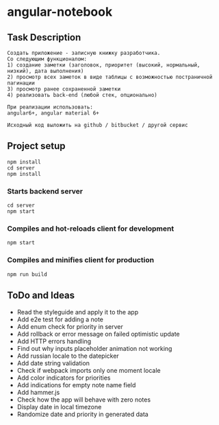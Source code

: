 # angular-notebook

## Task Description

```
Создать приложение - записную книжку разработчика.
Со следующим функционалом:
1) создание заметки (заголовок, приоритет (высокий, нормальный, низкий), дата выполнения)
2) просмотр всех заметок в виде таблицы с возможностью постраничной пагинации
3) просмотр ранее сохраненной заметки
4) реализовать back-end (любой стек, опционально)

При реализации использовать:
angular6+, angular material 6+

Исходный код выложить на github / bitbucket / другой сервис
```

## Project setup
```
npm install
cd server
npm install
```

### Starts backend server
```
cd server
npm start
```

### Compiles and hot-reloads client for development
```
npm start
```

### Compiles and minifies client for production
```
npm run build
```

## ToDo and Ideas

- Read the styleguide and apply it to the app
- Add e2e test for adding a note
- Add enum check for priority in server
- Add rollback or error message on failed optimistic update
- Add HTTP errors handling
- Find out why inputs placeholder animation not working
- Add russian locale to the datepicker
- Add date string validation
- Check if webpack imports only one moment locale
- Add color indicators for priorities
- Add indications for empty note name field
- Add hammer.js
- Check how the app will behave with zero notes
- Display date in local timezone
- Randomize date and priority in generated data

